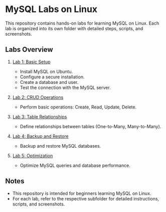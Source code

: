# MySQL Labs on Linux

This repository contains hands-on labs for learning MySQL on Linux. Each lab is organized into its own folder with detailed steps, scripts, and screenshots.

## Labs Overview

1. [Lab 1: Basic Setup](lab1-basic-setup/)
   - Install MySQL on Ubuntu.
   - Configure a secure installation.
   - Create a database and user.
   - Test the connection with the MySQL server.

2. [Lab 2: CRUD Operations](lab2-crud-operations/)
   - Perform basic operations: Create, Read, Update, Delete.

3. [Lab 3: Table Relationships](lab3-table-relationships/)
   - Define relationships between tables (One-to-Many, Many-to-Many).

4. [Lab 4: Backup and Restore](lab4-backup-and-restore/)
   - Backup and restore MySQL databases.

5. [Lab 5: Optimization](lab5-optimization/)
   - Optimize MySQL queries and database performance.

## Notes

- This repository is intended for beginners learning MySQL on Linux.
- For each lab, refer to the respective subfolder for detailed instructions, scripts, and screenshots.
